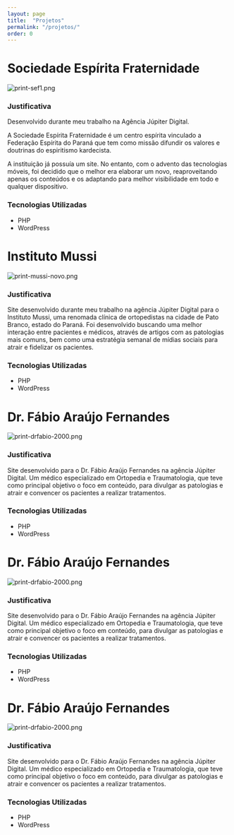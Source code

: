 ```yaml
---
layout: page
title:  "Projetos"
permalink: "/projetos/"
order: 0
---
```


# Sociedade Espírita Fraternidade
![print-sef1.png](/assets/images/print-sef1.png)

### Justificativa		

Desenvolvido durante meu trabalho na Agência Júpiter Digital.

A Sociedade Espírita Fraternidade é um centro espírita vinculado a Federação Espírita do Paraná que tem como missão difundir os valores e doutrinas do espiritismo kardecista.

A instituição já possuía um site. No entanto, com o advento das tecnologias móveis, foi decidido que o melhor era elaborar um novo, reaproveitando apenas os conteúdos e os adaptando para melhor visibilidade em todo e qualquer dispositivo.


### Tecnologias Utilizadas
* PHP  
* WordPress


# Instituto Mussi
![print-mussi-novo.png](/assets/images/print-mussi-novo.png)

### Justificativa	

Site desenvolvido durante meu trabalho na agência Júpiter Digital para o Instituto Mussi, uma renomada clínica de ortopedistas na cidade de Pato Branco, estado do Paraná. Foi desenvolvido buscando uma melhor interação entre pacientes e médicos, através de artigos com as patologias mais comuns, bem como uma estratégia semanal de mídias sociais para atrair e fidelizar os pacientes.

### Tecnologias Utilizadas
* PHP  
* WordPress


# Dr. Fábio Araújo Fernandes 
![print-drfabio-2000.png](/assets/images/print-drfabio-2000.png)

### Justificativa
Site desenvolvido para o Dr. Fábio Araújo Fernandes na agência Júpiter Digital. Um médico especializado em Ortopedia e Traumatologia, que teve como principal objetivo o foco em conteúdo, para divulgar as patologias e atrair e convencer os pacientes a realizar tratamentos.

### Tecnologias Utilizadas
* PHP  
* WordPress


# Dr. Fábio Araújo Fernandes 
![print-drfabio-2000.png](/assets/images/print-drfabio-2000.png)

### Justificativa
Site desenvolvido para o Dr. Fábio Araújo Fernandes na agência Júpiter Digital. Um médico especializado em Ortopedia e Traumatologia, que teve como principal objetivo o foco em conteúdo, para divulgar as patologias e atrair e convencer os pacientes a realizar tratamentos.

### Tecnologias Utilizadas
* PHP  
* WordPress


# Dr. Fábio Araújo Fernandes 
![print-drfabio-2000.png](/assets/images/print-drfabio-2000.png)

### Justificativa
Site desenvolvido para o Dr. Fábio Araújo Fernandes na agência Júpiter Digital. Um médico especializado em Ortopedia e Traumatologia, que teve como principal objetivo o foco em conteúdo, para divulgar as patologias e atrair e convencer os pacientes a realizar tratamentos.

### Tecnologias Utilizadas
* PHP  
* WordPress    
